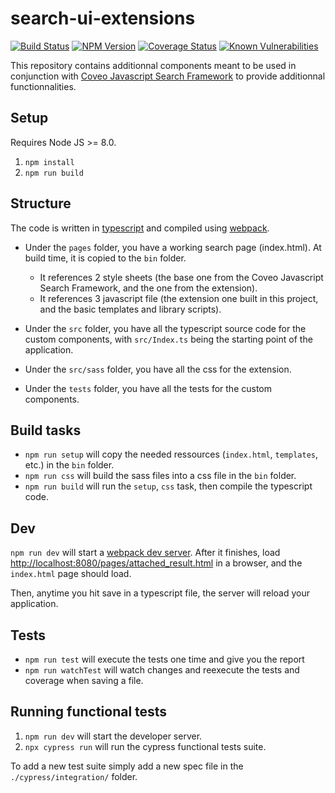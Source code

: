 # search-ui-extensions

[![Build Status](https://travis-ci.org/coveo/search-ui-extensions.svg?branch=master)](https://travis-ci.org/coveo/search-ui-extensions)
[![NPM Version](https://img.shields.io/npm/v/coveo-search-ui-extensions.svg)](https://www.npmjs.com/package/coveo-search-ui-extensions)
[![Coverage Status](https://coveralls.io/repos/github/coveo/search-ui-extensions/badge.svg?branch=master)](https://coveralls.io/github/coveo/search-ui-extensions?branch=master)
[![Known Vulnerabilities](https://snyk.io/test/github/coveo/search-ui-extensions/badge.svg?targetFile=package.json)](https://snyk.io/test/github/coveo/search-ui-extensions?targetFile=package.json)

This repository contains additionnal components meant to be used in conjunction with [Coveo Javascript Search Framework](https://github.com/coveo/search-ui) to provide additionnal functionnalities.

## Setup

Requires Node JS >= 8.0.

1. `npm install`
2. `npm run build`

## Structure

The code is written in [typescript](http://www.typescriptlang.org/) and compiled using [webpack](https://webpack.github.io/).

-   Under the `pages` folder, you have a working search page (index.html). At build time, it is copied to the `bin` folder.

    -   It references 2 style sheets (the base one from the Coveo Javascript Search Framework, and the one from the extension).
    -   It references 3 javascript file (the extension one built in this project, and the basic templates and library scripts).

-   Under the `src` folder, you have all the typescript source code for the custom components, with `src/Index.ts` being the starting point of the application.

-   Under the `src/sass` folder, you have all the css for the extension.

-   Under the `tests` folder, you have all the tests for the custom components.

## Build tasks

-   `npm run setup` will copy the needed ressources (`index.html`, `templates`, etc.) in the `bin` folder.
-   `npm run css` will build the sass files into a css file in the `bin` folder.
-   `npm run build` will run the `setup`, `css` task, then compile the typescript code.

## Dev

`npm run dev` will start a [webpack dev server](https://webpack.github.io/docs/webpack-dev-server.html). After it finishes, load [http://localhost:8080/pages/attached_result.html](http://localhost:8080/pages/attached_result.html) in a browser, and the `index.html` page should load.

Then, anytime you hit save in a typescript file, the server will reload your application.

## Tests

-   `npm run test` will execute the tests one time and give you the report
-   `npm run watchTest` will watch changes and reexecute the tests and coverage when saving a file.

## Running functional tests

1. `npm run dev` will start the developer server.
2. `npx cypress run` will run the cypress functional tests suite.

To add a new test suite simply add a new spec file in the `./cypress/integration/` folder.
